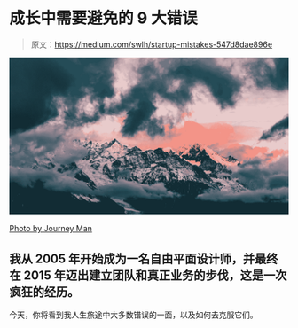 # 成长中需要避免的 9 大错误

> 原文：<https://medium.com/swlh/startup-mistakes-547d8dae896e>

![](img/a5dd9ab8bf886473698517c24e44908a.png)

[Photo by Journey Man](https://unsplash.com/photos/pTdTkyFiJFY)

## 我从 2005 年开始成为一名自由平面设计师，并最终在 2015 年迈出建立团队和真正业务的步伐，这是一次疯狂的经历。

今天，你将看到我人生旅途中大多数错误的一面，以及如何去克服它们。